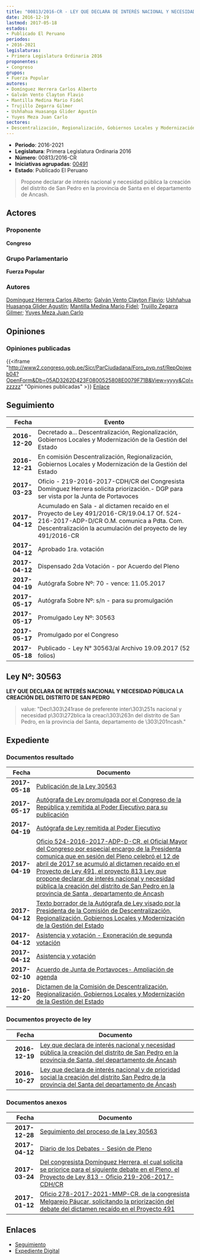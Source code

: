 ```yaml
---
title: "00813/2016-CR - LEY QUE DECLARA DE INTERÉS NACIONAL Y NECESIDAD PÚBLICA LA CREACIÓN DEL DISTRITO DE SAN PEDRO EN LA PROVINCIA DE SANTA, DEL DEPARTAMENTO DE ANCASH"
date: 2016-12-19
lastmod: 2017-05-18
estados:
- Publicado El Peruano
periodos:
- 2016-2021
legislaturas:
- Primera Legislatura Ordinaria 2016
proponentes:
- Congreso
grupos:
- Fuerza Popular
autores:
- Domínguez Herrera Carlos Alberto
- Galván Vento Clayton Flavio
- Mantilla Medina Mario Fidel
- Trujillo Zegarra Gilmer
- Ushñahua Huasanga Glider Agustín
- Yuyes Meza Juan Carlo
sectores:
- Descentralización, Regionalización, Gobiernos Locales y Modernización de la Gestión del Estado
---
```

- **Periodo**: 2016-2021
- **Legislatura**: Primera Legislatura Ordinaria 2016
- **Número**: 00813/2016-CR
- **Iniciativas agrupadas**: [00491](../../00400/00491)
- **Estado**: Publicado El Peruano

> Propone declarar de interés nacional y necesidad pública la creación del distrito de San Pedro en la provincia de Santa en el departamento de Ancash.


## Actores

### Proponente

**Congreso**

### Grupo Parlamentario

**Fuerza Popular**

### Autores

[Domínguez Herrera Carlos Alberto](mailto:mailto:cdominguez@congreso.gob.pe); [Galván Vento Clayton Flavio](mailto:mailto:cgalvan@congreso.gob.pe); [Ushñahua Huasanga Glider Agustín](mailto:mailto:gushnahua@congreso.gob.pe); [Mantilla Medina Mario Fidel](mailto:mailto:mmantilla@congreso.gob.pe); [Trujillo Zegarra Gilmer](mailto:mailto:gtrujilloz@congreso.gob.pe); [Yuyes Meza Juan Carlo](mailto:mailto:jyuyes@congreso.gob.pe)

## Opiniones

### Opiniones publicadas

{{<iframe "http://www2.congreso.gob.pe/Sicr/ParCiudadana/Foro_pvp.nsf/RepOpiweb04?OpenForm&Db=05AD3262D423F0800525808E0079F71B&View=yyyy&Col=zzzzz" "Opiniones publicadas" >}}
[Enlace](http://www2.congreso.gob.pe/Sicr/ParCiudadana/Foro_pvp.nsf/RepOpiweb04?OpenForm&Db=05AD3262D423F0800525808E0079F71B&View=yyyy&Col=zzzzz)


## Seguimiento

| Fecha | Evento |
|------:|--------|
| **2016-12-20** | Decretado a... Descentralización, Regionalización, Gobiernos Locales y Modernización de la Gestión del Estado |
| **2016-12-21** | En comisión Descentralización, Regionalización, Gobiernos Locales y Modernización de la Gestión del Estado |
| **2017-03-23** | Oficio - 219-2016-2017-CDH/CR del Congresista Domínguez Herrera solicita priorización.- DGP para ser vista por la Junta de Portavoces |
| **2017-04-12** | Acumulado en Sala - al dictamen recaído en el Proyecto de Ley 491/2016-CR/19.04.17 Of. 524-216-2017-ADP-D/CR O.M. comunica a Pdta. Com. Descentralización la acumulación del proyecto de ley 491/2016-CR |
| **2017-04-12** | Aprobado 1ra. votación |
| **2017-04-12** | Dispensado 2da Votación - por Acuerdo del Pleno |
| **2017-04-19** | Autógrafa Sobre Nº: 70 - vence: 11.05.2017 |
| **2017-05-17** | Autógrafa Sobre Nº: s/n - para su promulgación |
| **2017-05-17** | Promulgado Ley Nº: 30563 |
| **2017-05-17** | Promulgado por el Congreso |
| **2017-05-18** | Publicado - Ley N° 30563/al Archivo 19.09.2017 (52 folios) |

## Ley Nº: 30563

**LEY QUE DECLARA DE INTERÉS NACIONAL Y NECESIDAD PÚBLICA LA CREACIÓN DEL DISTRITO DE SAN PEDRO**

> value: "Decl\303\241rase de preferente inter\303\251s nacional y necesidad p\303\272blica la creaci\303\263n del distrito de San Pedro, en la provincia del Santa, departamento de \303\201ncash."


## Expediente

### Documentos resultado

| Fecha | Documento |
|------:|-----------|
| **2017-05-18** | [Publicación de la Ley 30563](http://www.leyes.congreso.gob.pe/Documentos/2016_2021/ADLP/Normas_Legales/30563.LEY.pdf) |
| **2017-05-17** | [Autógrafa de Ley promulgada por el Congreso de la República y remitida al Poder Ejecutivo para su publicación](http://www.leyes.congreso.gob.pe/Documentos/2016_2021/Autografas/Ley_y_de_Resolucion_Legislativa/AU0049120170517.pdf) |
| **2017-04-19** | [Autógrafa de Ley remitida al Poder Ejecutivo](http://www.leyes.congreso.gob.pe/Documentos/2016_2021/Autografas/Ley_y_de_Resolucion_Legislativa/AU0049120170419.pdf) |
| **2017-04-19** | [Oficio 524-2016-2017-ADP-D-CR, el Oficial Mayor del Congreso por especial encargo de la Presidenta comunica que en sesión del Pleno celebró el 12 de abril de 2017 se acumuló al dictamen recaído en el Proyecto de Ley 491, el proyecto 813 Ley que propone declarar de interés nacional y necesidad pública la creación del distrito de San Pedro en la provincia de Santa , departamento de Ancash](http://www.leyes.congreso.gob.pe/Documentos/2016_2021/Oficios/Oficialia_Mayor/OFICIO-524-2016-2017-ADP-D-CR.pdf) |
| **2017-04-12** | [Texto borrador de la Autógrafa de Ley visado por la Presidenta de la Comisión de Descentralización, Regionalización, Gobiernos Locales y Modernización de la Gestión del Estado](http://www.leyes.congreso.gob.pe/Documentos/2016_2021/Texto_Borrador_de_Autografa/BAU0049120170412.PDF) |
| **2017-04-12** | [Asistencia y votación - Exoneración de segunda votación](http://www.leyes.congreso.gob.pe/Documentos/2016_2021/Asistencia_y_Votacion/Proyectos_de_Ley/Exoneracion_de_Segunda_Votacion/AVESV0049120170412.PDF) |
| **2017-04-12** | [Asistencia y votación](http://www.leyes.congreso.gob.pe/Documentos/2016_2021/Asistencia_y_Votacion/Proyectos_de_Ley/AV0049120170412.PDF) |
| **2017-02-10** | [Acuerdo de Junta de Portavoces- Ampliación de agenda](http://www.leyes.congreso.gob.pe/Documentos/2016_2021/Acuerdos/Junta_Portavoces/AJP0049120170210.pdf) |
| **2016-12-20** | [Dictamen de la Comisión de Descentralización, Regionalización, Gobiernos Locales y Modernización de la Gestión del Estado](http://www.leyes.congreso.gob.pe/Documentos/2016_2021/Dictamenes/Proyectos_de_Ley/00491DC08MAY20161220..pdf) |

### Documentos proyecto de ley

| Fecha | Documento |
|------:|-----------|
| **2016-12-19** | [Ley que declara de interés nacional y necesidad pública la creación del distrito de San Pedro en la provincia de Santa, del departamento de Áncash](http://www.leyes.congreso.gob.pe/Documentos/2016_2021/Proyectos_de_Ley_y_de_Resoluciones_Legislativas/PL0081320161219.pdf) |
| **2016-10-27** | [Ley que declara de interés nacional y de prioridad social la creación del distrito San Pedro de la provincia del Santa del departamento de Áncash](http://www.leyes.congreso.gob.pe/Documentos/2016_2021/Proyectos_de_Ley_y_de_Resoluciones_Legislativas/PL0049120161027..pdf) |

### Documentos anexos

| Fecha | Documento |
|------:|-----------|
| **2017-12-28** | [Seguimiento del proceso de la Ley 30563](http://www.leyes.congreso.gob.pe/Documentos/2016_2021/Seguimiento_de_Proyectos_de_Ley/00491PL_20171228.pdf) |
| **2017-04-12** | [Diario de los Debates - Sesión de Pleno](http://www.leyes.congreso.gob.pe/Documentos/2016_2021/ADLP/Diario_Debates/30563_DD.pdf) |
| **2017-03-24** | [Del congresista Domínguez Herrera, el cual solicita se priorice para el siguiente debate en el Pleno, el Proyecto de Ley 813 - Oficio 219-206-2017-CDH/CR](http://www.leyes.congreso.gob.pe/Documentos/2016_2021/Oficios/Congresistas/OFICIO-219-2016-2017-CDH-CR.pdf) |
| **2017-01-12** | [Oficio 278-2017-2021-MMP-CR, de la congresista Melgarejo Páucar, solicitando la priorización del debate del dictamen recaído en el Proyecto 491](http://www.leyes.congreso.gob.pe/Documentos/2016_2021/Oficios/Congresistas/OFICIO-278-2017-2021-MMP-CR..pdf) |

## Enlaces

- [Seguimiento](http://www2.congreso.gob.pe/Sicr/TraDocEstProc/CLProLey2016.nsf/f7fff46988ca05b1052578e100829cc7/99bc0ce982e56a940525808e00635f5a?OpenDocument)
- [Expediente Digital](http://www2.congreso.gob.pe/Sicr/TraDocEstProc/Expvirt_2011.nsf/visbusqptramdoc1621/00813?opendocument)

